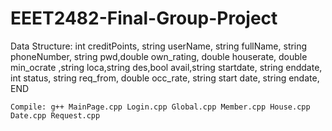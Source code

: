 # EEET2482-Final-Group-Project
Data Structure: int creditPoints, string userName, string fullName, 
    string phoneNumber, string pwd,double own_rating, double houserate, double min_ocrate
    ,string loca,string des,bool avail,string startdate, string enddate, int status, string req_from, double occ_rate, string start date, string endate, END
    
    Compile: g++ MainPage.cpp Login.cpp Global.cpp Member.cpp House.cpp Date.cpp Request.cpp
    
